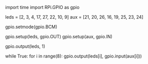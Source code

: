 import time
import RPi.GPIO as gpio

leds = [2, 3, 4, 17, 27, 22, 10, 9]
aux = [21, 20, 26, 16, 19, 25, 23, 24]

gpio.setmode(gpio.BCM)

gpio.setup(leds, gpio.OUT)
gpio.setup(aux, gpio.IN)

gpio.output(leds, 1)

while True:
    for i in range(8):
        gpio.output(leds[i], gpio.input(aux[i]))
            
